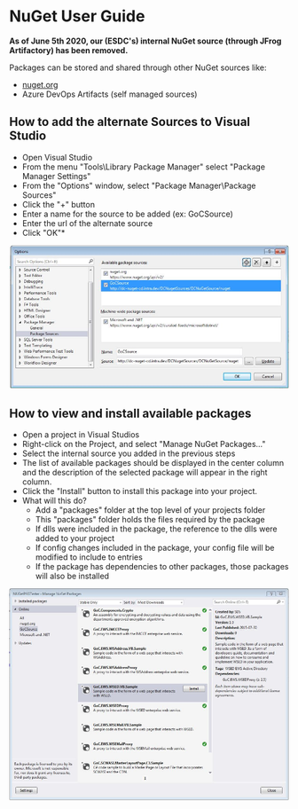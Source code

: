 # NuGet User Guide  

**As of June 5th 2020, our (ESDC's) internal NuGet source (through JFrog Artifactory) has been removed.**

Packages can be stored and shared through other NuGet sources like:

* [nuget.org](https://www.nuget.org/)
* Azure DevOps Artifacts (self managed sources)

## How to add the alternate Sources to Visual Studio

* Open Visual Studio
* From the menu "Tools\Library Package Manager" select "Package Manager Settings"
* From the "Options" window, select "Package Manager\Package Sources"
* Click the "+" button
* Enter a name for the source to be added (ex: GoCSource)
* Enter the url of the alternate source
* Click "OK"*

![Nuget Window](assets/nugetwindow.jpg)

## How to view and install available packages

* Open a project in Visual Studios
* Right-click on the Project, and select "Manage NuGet Packages..."
* Select the internal source you added in the previous steps
* The list of available packages should be displayed in the center column and the description of the selected package will appear in the right column.
* Click the "Install" button to install this package into your project.
* What will this do?  
  * Add a "packages" folder at the top level of your projects folder
  * This "packages" folder holds the files required by the package
  * If dlls were included in the package, the reference to the dlls were added to your project
  * If config changes included in the package, your config file will be modified to include to entries
  * If the package has dependencies to other packages, those packages will also be installed

![Nuget Window](assets/nugetcatalog.jpg)
